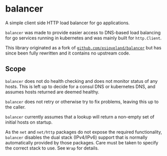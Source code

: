 # balancer

A simple client side HTTP load balancer for go applications.

`balancer` was made to provide easier access to DNS-based load balancing for go services running in kubernetes and was mainly built for `http.Client`.

This library originated as a fork of [`github.com/esiqveland/balancer`](https://github.com/esiqveland/balancer) but has since been fully rewritten and it contains no upstream code.

## Scope

`balancer` does not do health checking and does not monitor status of any hosts.
This is left up to decide for a consul DNS or kubernetes DNS, and assumes hosts returned are deemed healthy.

`balancer` does not retry or otherwise try to fix problems, leaving this up to the caller.

`balancer` currently assumes that a lookup will return a non-empty set of initial hosts on startup.

As the  `net` and `net/http` packages do not expose the required functionality, `balancer` disables the dual stack (IPv4/IPv6) support that is normally automatically provided by those packages. Care must be taken to specify the correct stack to use. See `Wrap` for details.